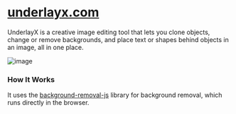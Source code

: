 
# [underlayx.com](https://underlayx.com)

UnderlayX is a creative image editing tool that lets you clone objects, change or remove backgrounds, and place text or shapes behind objects in an image, all in one place.

![image](https://github.com/user-attachments/assets/c16c5f02-57e8-4a9f-ba8c-b50b82a92f63)


### How It Works

It uses the [background-removal-js](https://github.com/imgly/background-removal-js) library for background removal, which runs directly in the browser.
